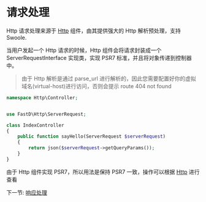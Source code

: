 # 请求处理

Http 请求处理来源于 [Http](https://github.com/JanHuang/http) 组件，由其提供强大的 Http 解析预处理，支持 Swoole.

当用户发起一个 Http 请求的时候，Http 组件会将请求封装成一个 ServerRequestInterface 实现类，实现 PSR7 标准，并且将对象传递到控制器中。

> 由于 Http 解析是通过 parse_url 进行解析的，因此您需要配置好你的虚拟域名(virtual-host)进行访问，否则会提示 route 404 not found

```php
namespace Http\Controller;


use FastD\Http\ServerRequest;

class IndexController
{
    public function sayHello(ServerRequest $serverRequest)
    {
        return json($serverRequest->getQueryParams());
    }
}
```

由于 Http 组件实现 PSR7，所以用法是保持 PSR7 一致，操作可以根据 [Http](https://github.com/JanHuang/http) 进行查看

下一节: [响应处理](zh-cn/3.0/2-3-response-handling.md)